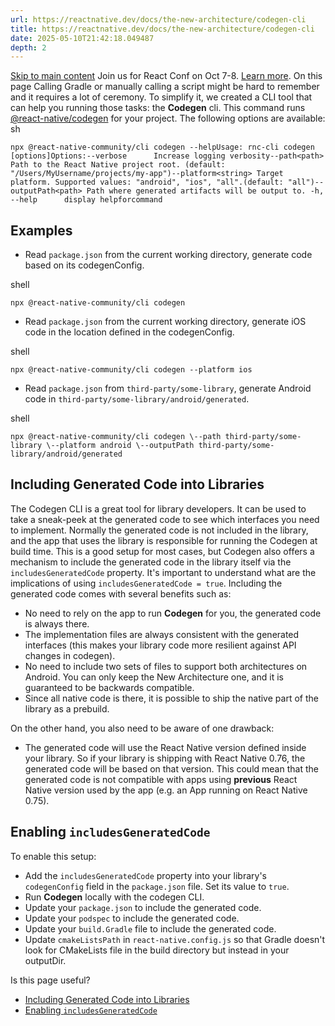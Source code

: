 ```yaml
---
url: https://reactnative.dev/docs/the-new-architecture/codegen-cli
title: https://reactnative.dev/docs/the-new-architecture/codegen-cli
date: 2025-05-10T21:42:18.049487
depth: 2
---
```


[Skip to main content](https://reactnative.dev/docs/the-new-architecture/codegen-cli#__docusaurus_skipToContent_fallback)
Join us for React Conf on Oct 7-8. [Learn more](https://conf.react.dev).
On this page
Calling Gradle or manually calling a script might be hard to remember and it requires a lot of ceremony.
To simplify it, we created a CLI tool that can help you running those tasks: the **Codegen** cli. This command runs [@react-native/codegen](https://www.npmjs.com/package/@react-native/codegen) for your project. The following options are available:
sh
```
npx @react-native-community/cli codegen --helpUsage: rnc-cli codegen [options]Options:--verbose      Increase logging verbosity--path<path>    Path to the React Native project root. (default: "/Users/MyUsername/projects/my-app")--platform<string> Target platform. Supported values: "android", "ios", "all".(default: "all")--outputPath<path> Path where generated artifacts will be output to. -h, --help      display helpforcommand
```

## Examples[​](https://reactnative.dev/docs/the-new-architecture/codegen-cli#examples "Direct link to Examples")
  * Read `package.json` from the current working directory, generate code based on its codegenConfig.


shell
```
npx @react-native-community/cli codegen
```

  * Read `package.json` from the current working directory, generate iOS code in the location defined in the codegenConfig.


shell
```
npx @react-native-community/cli codegen --platform ios
```

  * Read `package.json` from `third-party/some-library`, generate Android code in `third-party/some-library/android/generated`.


shell
```
npx @react-native-community/cli codegen \--path third-party/some-library \--platform android \--outputPath third-party/some-library/android/generated
```

## Including Generated Code into Libraries[​](https://reactnative.dev/docs/the-new-architecture/codegen-cli#including-generated-code-into-libraries "Direct link to Including Generated Code into Libraries")
The Codegen CLI is a great tool for library developers. It can be used to take a sneak-peek at the generated code to see which interfaces you need to implement.
Normally the generated code is not included in the library, and the app that uses the library is responsible for running the Codegen at build time. This is a good setup for most cases, but Codegen also offers a mechanism to include the generated code in the library itself via the `includesGeneratedCode` property.
It's important to understand what are the implications of using `includesGeneratedCode = true`. Including the generated code comes with several benefits such as:
  * No need to rely on the app to run **Codegen** for you, the generated code is always there.
  * The implementation files are always consistent with the generated interfaces (this makes your library code more resilient against API changes in codegen).
  * No need to include two sets of files to support both architectures on Android. You can only keep the New Architecture one, and it is guaranteed to be backwards compatible.
  * Since all native code is there, it is possible to ship the native part of the library as a prebuild.


On the other hand, you also need to be aware of one drawback:
  * The generated code will use the React Native version defined inside your library. So if your library is shipping with React Native 0.76, the generated code will be based on that version. This could mean that the generated code is not compatible with apps using **previous** React Native version used by the app (e.g. an App running on React Native 0.75).


## Enabling `includesGeneratedCode`[​](https://reactnative.dev/docs/the-new-architecture/codegen-cli#enabling-includesgeneratedcode "Direct link to enabling-includesgeneratedcode")
To enable this setup:
  * Add the `includesGeneratedCode` property into your library's `codegenConfig` field in the `package.json` file. Set its value to `true`.
  * Run **Codegen** locally with the codegen CLI.
  * Update your `package.json` to include the generated code.
  * Update your `podspec` to include the generated code.
  * Update your `build.Gradle` file to include the generated code.
  * Update `cmakeListsPath` in `react-native.config.js` so that Gradle doesn't look for CMakeLists file in the build directory but instead in your outputDir.


Is this page useful?
  * [Including Generated Code into Libraries](https://reactnative.dev/docs/the-new-architecture/codegen-cli#including-generated-code-into-libraries)
  * [Enabling `includesGeneratedCode`](https://reactnative.dev/docs/the-new-architecture/codegen-cli#enabling-includesgeneratedcode)



